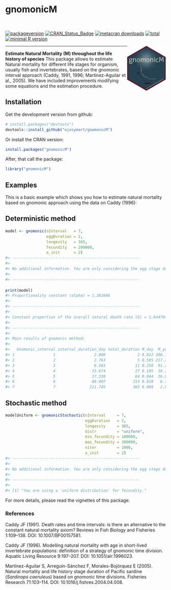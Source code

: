 # gnomonicM

<br>

<!-- badges: start -->

[![packageversion](https://img.shields.io/badge/Package%20version-1.0.1-blue.svg?style=flat-square)](commits/master)
[![CRAN\_Status\_Badge](https://www.r-pkg.org/badges/version/gnomonicM)](https://cran.r-project.org/package=gnomonicM)
[![metacran
downloads](https://cranlogs.r-pkg.org/badges/gnomonicM)](https://cran.rstudio.com/web/packages/gnomonicM/index.html)
[![total](http://cranlogs.r-pkg.org/badges/grand-total/gnomonicM)](https://www.rpackages.io/package/gnomonicM)
[![minimal R
version](https://img.shields.io/badge/R%3E%3D-3.6-6666ff.svg)](https://cran.r-project.org/)

<!-- badges: end -->

<img src='man/figures/gnomonicM_logo.png' align="right" height="140" /></a>

<hr>

**Estimate Natural Mortality (M) throughout the life history of
species** This package allows to estimate Natural mortality for
different life stages for organism, usually fish and invertebrates,
based on the gnomonic interval approach (Caddy, 1991, 1996;
Martínez-Aguilar et al., 2005). We have included improvements modifying
some equations and the estimation procedure.

## Installation

Get the development version from github:

``` r
# install.packages("devtools")
devtools::install_github("ejosymart/gnomonicM")
```

Or install the CRAN version:

``` r
install.packages("gnomonicM")
```

After, that call the package:

``` r
library("gnomonicM")
```

## Examples

This is a basic example which shows you how to estimate natural
mortality based on gnomonic approach using the data on Caddy (1996):

## Deterministic method

``` r
model <- gnomonic(nInterval   = 7, 
                  eggDuration = 2, 
                  longevity   = 365, 
                  fecundity   = 200000, 
                  a_init      = 2)
#> -------------------------------------------------------- 
#> 
#> No additional information. You are only considering the egg stage duration = 2 
#> 
#> --------------------------------------------------------

print(model)
#> Proportionality constant (alpha) = 1.381646 
#> 
#> -------------------------------------------------------- 
#> 
#> Constant proportion of the overall natural death rate (G) = 1.644704 
#> 
#> -------------------------------------------------------- 
#> 
#> Main results of gnomonic method: 
#> 
#>   Gnomonic_interval interval_duration_day total_duration M_day  M_year No_Surv
#> 1                 1                 2.000              2 0.822 300.158   38614
#> 2                 2                 2.763              5 0.595 217.247    7455
#> 3                 3                 6.581             11 0.250  91.217    1439
#> 4                 4                15.674             27 0.105  38.300     278
#> 5                 5                37.330             64 0.044  16.081      54
#> 6                 6                88.907            153 0.018   6.752      10
#> 7                 7               211.745            365 0.008   2.835       2
```

## Stochastic method

``` r
modelUniform <- gnomonicStochastic(nInterval     = 7, 
                                   eggDuration   = 2,
                                   longevity     = 365,
                                   distr         = "uniform", 
                                   min_fecundity = 100000, 
                                   max_fecundity = 300000, 
                                   niter         = 1000, 
                                   a_init        = 2)
#> -------------------------------------------------------- 
#> 
#> No additional information. You are only considering the egg stage duration = 2 
#> 
#> -------------------------------------------------------- 
#> 
#> [1] "You are using a 'uniform distribution' for fecundity."
```

For more details, please read the vignettes of this package.

### References

Caddy JF (1991). Death rates and time intervals: is there an alternative
to the constant natural mortality axiom? Reviews in Fish Biology and
Fisheries 1:109–138. DOI: 10.1007/BF00157581.

Caddy JF (1996). Modelling natural mortality with age in short-lived
invertebrate populations: definition of a strategy of gnomonic time
division. Aquatic Living Resource 9:197–207. DOI: 10.1051/alr:1996023.

Martínez-Aguilar S, Arreguín-Sánchez F, Morales-Bojórquez E (2005).
Natural mortality and life history stage duration of Pacific sardine
(*Sardinops caeruleus*) based on gnomonic time divisions. Fisheries
Research 71:103–114. DOI: 10.1016/j.fishres.2004.04.008.
